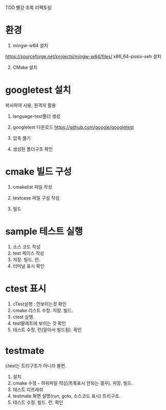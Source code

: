 TDD 빨강 초록 리팩토링

# 환경
1. mingw-w64 설치

https://sourceforge.net/projects/mingw-w64/files/ x86_64-posix-seh 설치

2. CMake 설치

# googletest 설치

복사하여 사용, 원격지 활용

1. language-test폴더 생성

2. googletest 다운로드
 https://github.com/google/googletest

3. 압축 풀기

4. 생성된 폴더구조 확인

# cmake 빌드 구성

1. cmakelist 파일 작성

2. testcase 파일 구성 작성

3. 빌드

# sample 테스트 실행

1. 소스 코드 작성
2. test 케이스 작성
3. 저장. 빌드. 런.
4. 터미널 표시 확인

# ctest 표시
1. cTest실행 : 안보이는것 확인
2. cmake 리스트 수정. 저장. 빌드.
3. ctest 실행.
4. test팔레트에 보이는 것 확인
5. 테스트 수정. 런(알아서 빌드됨). 확인

# testmate

ctest는 트리구조가 아니라 불편.

1. 설치
2. cmake 수정 - 하위파일 작성(목록표시 안되는 경우). 저장. 빌드.
3. 테스트 리프레쉬
4. testmate 화면 설명(run, goto, 소스코드 표시) 트리구조.
6. 테스트 수정. 빌드. 런. 확인
